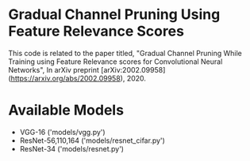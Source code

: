# Gradual Channel Pruning Using Feature Relevance Scores
This code is related to the paper titled, "Gradual Channel Pruning While Training using Feature Relevance scores for Convolutional Neural Networks", In arXiv preprint [arXiv:2002.09958] (https://arxiv.org/abs/2002.09958), 2020.
# Available Models
* VGG-16 ('models/vgg.py')
* ResNet-56,110,164 ('models/resnet_cifar.py')
* ResNet-34 ('models/resnet.py')
